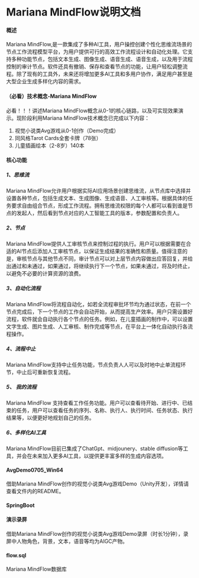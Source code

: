 # Mariana MindFlow说明文档

#### 概述

Mariana MindFlow,是一款集成了多种AI工具，用户操控创建个性化思维流场景的节点工作流程模型平台，为用户提供可行的高效工作流程设计和自动化处理。它支持多种功能节点，包括文本生成、图像生成、语音生成、语音生成，以及用于流程控制的审计节点。软件还具有撤销、保存和查看节点的功能，让用户轻松调整流程。除了现有的工具外，未来还将增加更多AI工具和多用户协作，满足用户甚至是大型企业生成多样化内容的需求。

#### （必看）技术概念-Mariana MindFlow

必看！！！讲述Mariana MindFlow概念从0-1的核心链路，以及可实现效果演示。现阶段利用Mariana MindFlow技术概念已完成以下内容：
1. 视觉小说类Avg游戏从0-1创作（Demo完成）
2. 同风格Tarot Cards全套卡牌（78张）
3. 儿童插画绘本（2-8岁）140本

#### 核心功能

##### 1、思维流

Mariana MindFlow允许用户根据实际AI应用场景创建思维流，从节点库中选择并设置各种节点，包括生成文本、生成图像、生成语音、人工审核等。根据具体的任务要求自由组合节点，形成工作流程。拥有思维流权限的每个人都可以看到谁是节点的发起人，然后看到节点对应的人工智能工具的版本，参数配置和负责人。

##### 2、节点

Mariana MindFlow提供人工审核节点来控制过程的执行。用户可以根据需要在合适的AI节点后添加人工审核节点，以保证生成结果的准确性和质量。值得注意的是，审核节点与其他节点不同，审计节点可以对上层节点内容做出应答回复，并给出通过和未通过，如果通过，将继续执行下一个节点，如果未通过，将及时终止，以避免不必要的计算资源的浪费。

##### 3、自动化流程

Mariana MindFlow将流程自动化，如若全流程审批环节均为通过状态，在前一个节点完成后，下一个节点的工作会自动开始，从而提高生产效率。用户只需设置好流程，软件就会自动执行各个节点的任务。例如，在儿童插画的制作中，可以设置文字生成、图片生成、人工审核、制作完成等节点，在平台上一体化自动执行各流程操作。

##### 4、流程中止

Mariana MindFlow支持中止任务功能，节点负责人人可以及时地中止单流程环节，中止后可重新恢复流程。

##### 5、 我的流程

Mariana MindFlow 支持查看工作任务功能。用户可以查看待开始、进行中、已结束的任务，用户可以查看任务的序列、名称、执行人、执行时间、任务状态、执行结果等，以便更好地规划自己的任务。

##### 6、多样化AI工具

Mariana MindFlow目前已集成了ChatGpt、midjounery、stable diffusion等工具，并会在未来加入更多AI工具，以提供更丰富多样的生成内容选项。

#### AvgDemo0705_Win64
借助Mariana MindFlow创作的视觉小说类Avg游戏Demo（Unity开发），详情请查看文件内的README。

#### SpringBoot

#### 演示录屏
借助Mariana MindFlow创作的视觉小说类Avg游戏Demo录屏（时长1分钟），录屏中人物角色，背景，文本，语音等均为AIGC产物。

#### flow.sql
Mariana MindFlow数据库
